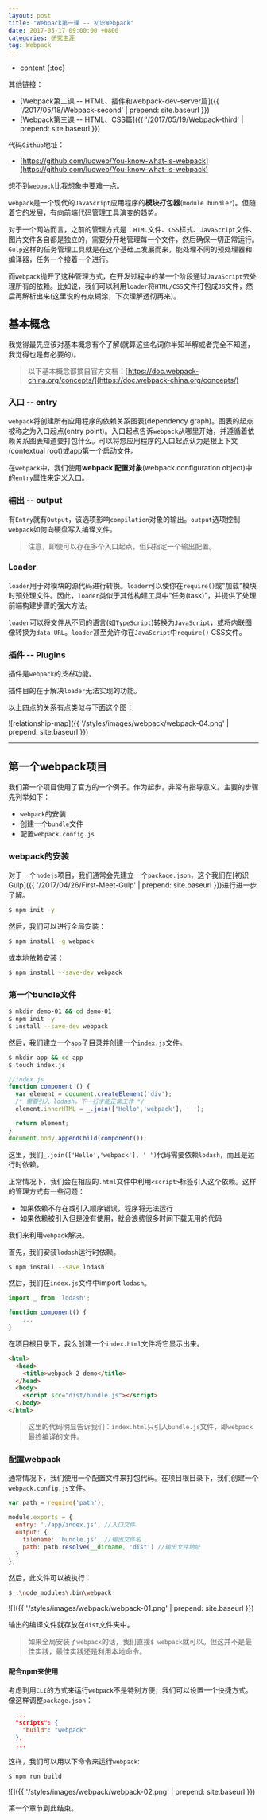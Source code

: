 ```yaml
---
layout: post
title: "Webpack第一课 -- 初识Webpack"
date: 2017-05-17 09:00:00 +0800 
categories: 研究生涯
tag: Webpack
---
```

* content
{:toc}

其他链接：

+ [Webpack第二课 -- HTML、插件和webpack-dev-server篇]({{ '/2017/05/18/Webpack-second' | prepend: site.baseurl }})
+ [Webpack第三课 -- HTML、CSS篇]({{ '/2017/05/19/Webpack-third' | prepend: site.baseurl }})

代码`Github`地址：

+ [https://github.com/luoweb/You-know-what-is-webpack](https://github.com/luoweb/You-know-what-is-webpack)

想不到`webpack`比我想象中要难一点。

`webpack`是一个现代的`JavaScript`应用程序的**模块打包器**(`module bundler`)。但随着它的发展，有向前端代码管理工具演变的趋势。

对于一个网站而言，之前的管理方式是：`HTML`文件、`CSS`样式、`JavaScript`文件、图片文件各自都是独立的，需要分开地管理每一个文件，然后确保一切正常运行。`Gulp`这样的任务管理工具就是在这个基础上发展而来，能处理不同的预处理器和编译器，任务一个接着一个进行。

而`webpack`抛开了这种管理方式，在开发过程中的某一个阶段通过`JavaScript`去处理所有的依赖。比如说，我们可以利用`loader`将`HTML/CSS`文件打包成`JS`文件，然后再解析出来(这里说的有点糊涂，下次理解透彻再来)。

<!-- more -->

## 基本概念

我觉得最先应该对基本概念有个了解(就算这些名词你半知半解或者完全不知道，我觉得也是有必要的)。

> 以下基本概念都摘自官方文档：[https://doc.webpack-china.org/concepts/](https://doc.webpack-china.org/concepts/)

### 入口 -- entry

`webpack`将创建所有应用程序的依赖关系图表(dependency graph)。图表的起点被称之为入口起点(entry point)。入口起点告诉`webpack`从哪里开始，并遵循着依赖关系图表知道要打包什么。可以将您应用程序的入口起点认为是根上下文(contextual root)或app第一个启动文件。

在`webpack`中，我们使用**webpack 配置对象**(webpack configuration object)中的`entry`属性来定义入口。

### 输出 -- output

有`Entry`就有`Output`，该选项影响`compilation`对象的输出。`output`选项控制`webpack`如何向硬盘写入编译文件。

> 注意，即使可以存在多个入口起点，但只指定一个输出配置。

### Loader

`loader`用于对模块的源代码进行转换。`loader`可以使你在`require()`或"加载"模块时预处理文件。因此，`loader`类似于其他构建工具中“任务(task)”，并提供了处理前端构建步骤的强大方法。

`loader`可以将文件从不同的语言(如`TypeScript`)转换为`JavaScript`，或将内联图像转换为`data URL`。`loader`甚至允许你在`JavaScript`中`require()` CSS文件。

### 插件 -- Plugins

插件是`webpack`的*支柱*功能。

插件目的在于解决`loader`无法实现的功能。

以上四点的关系有点类似与下面这个图：

![relationship-map]({{ '/styles/images/webpack/webpack-04.png' | prepend: site.baseurl }})

---

## 第一个webpack项目

我们第一个项目使用了官方的一个例子。作为起步，非常有指导意义。主要的步骤先列举如下：

+ `webpack`的安装
+ 创建一个`bundle`文件
+ 配置`webpack.config.js`

### webpack的安装

对于一个`nodejs`项目，我们通常会先建立一个`package.json`，这个我们在[初识Gulp]({{ '/2017/04/26/First-Meet-Gulp' | prepend: site.baseurl }})进行进一步了解。

```bash
$ npm init -y
```

然后，我们可以进行全局安装：

```bash
$ npm install -g webpack
```

或本地依赖安装：

```bash
$ npm install --save-dev webpack
```

### 第一个bundle文件

```bash
$ mkdir demo-01 && cd demo-01
$ npm init -y
$ install --save-dev webpack
```

然后，我们建立一个`app`子目录并创建一个`index.js`文件。

```bash
$ mkdir app && cd app
$ touch index.js
```

```js
//index.js
function component () {
  var element = document.createElement('div');
  /* 需要引入 lodash，下一行才能正常工作 */
  element.innerHTML = _.join(['Hello','webpack'], ' ');

  return element;
}
document.body.appendChild(component());
```

这里，我们`_.join(['Hello','webpack'], ' ')`代码需要依赖`lodash`，而且是运行时依赖。

正常情况下，我们会在相应的`.html`文件中利用`<script>`标签引入这个依赖。这样的管理方式有一些问题：

+ 如果依赖不存在或引入顺序错误，程序将无法运行
+ 如果依赖被引入但是没有使用，就会浪费很多时间下载无用的代码

我们来利用`webpack`解决。

首先，我们安装`lodash`运行时依赖。

```bash
$ npm install --save lodash
```

然后，我们在`index.js`文件中import `lodash`。

```js
import _ from 'lodash';

function component() {
    ...
}
```

在项目根目录下，我么创建一个`index.html`文件将它显示出来。

```html
<html>
  <head>
    <title>webpack 2 demo</title>
  </head>
  <body>
    <script src="dist/bundle.js"></script>
  </body>
</html>
```

> 这里的代码明显告诉我们：`index.html`只引入`bundle.js`文件，即`webpack`最终编译的文件。

### 配置webpack

通常情况下，我们使用一个配置文件来打包代码。在项目根目录下，我们创建一个`webpack.config.js`文件。

```js
var path = require('path');

module.exports = {
  entry: './app/index.js', //入口文件
  output: {
    filename: 'bundle.js', //输出文件名
    path: path.resolve(__dirname, 'dist') //输出文件地址
  }
};
```

然后，此文件可以被执行：

```bash
$ .\node_modules\.bin\webpack
```

![]({{ '/styles/images/webpack/webpack-01.png' | prepend: site.baseurl }})

输出的编译文件就存放在`dist`文件夹中。

> 如果全局安装了`webpack`的话，我们直接`$ webpack`就可以。但这并不是最佳实践，最佳实践还是利用本地命令。

#### 配合npm来使用

考虑到用`CLI`的方式来运行`webpack`不是特别方便，我们可以设置一个快捷方式。像这样调整`package.json`：

```json
  ...
  "scripts": {
    "build": "webpack"
  },
  ...
```

这样，我们可以用以下命令来运行`webpack`:

```bash
$ npm run build
```

![]({{ '/styles/images/webpack/webpack-02.png' | prepend: site.baseurl }})

第一个章节到此结束。